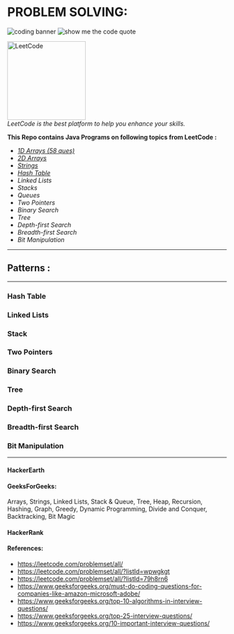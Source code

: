 # PROBLEM SOLVING:

![coding banner](https://user-images.githubusercontent.com/2780145/34917807-0964b7a4-f971-11e7-992e-a1a2c9b4792a.png)
![show me the code quote](https://user-images.githubusercontent.com/2780145/34918666-4bd9d014-f97c-11e7-8b9a-511f73d1ee1d.png)

<div align="left"><p><div>
<img src="https://user-images.githubusercontent.com/2780145/71409274-fbb9d100-2666-11ea-9812-dce7aea14636.png" width="180"  alt="LeetCode">
</div></a>
<CoreJava_java8.All_Lambda_Expression.InterviewType_Ques.sub><i>LeetCode is the best platform to help you enhance your skills.</i></CoreJava_java8.All_Lambda_Expression.InterviewType_Ques.sub></p>
</div>

**This Repo contains Java Programs on following topics from LeetCode :**
- [*1D Arrays (58 ques)*](#1d-arrays-66-questions)
- [*2D Arrays*](#2d-arrays-18-questions)
- [*Strings*](#strings-52-questions)
- [*Hash Table*](#hash-table)
- *Linked Lists*
- *Stacks*
- *Queues*
- *Two Pointers*
- *Binary Search*
- *Tree*
- *Depth-first Search*
- *Breadth-first Search*
- *Bit Manipulation*

---
## Patterns :

---

### Hash Table

### Linked Lists

### Stack

### Two Pointers

### Binary Search

### Tree

### Depth-first Search

### Breadth-first Search

### Bit Manipulation


---

#### HackerEarth

#### GeeksForGeeks:
Arrays, Strings, Linked Lists, Stack & Queue, Tree, Heap, Recursion, Hashing, Graph, Greedy, Dynamic Programming, Divide and Conquer, Backtracking, Bit Magic

#### HackerRank

#### References:

- https://leetcode.com/problemset/all/
- https://leetcode.com/problemset/all/?listId=wpwgkgt
- https://leetcode.com/problemset/all/?listId=79h8rn6
- https://www.geeksforgeeks.org/must-do-coding-questions-for-companies-like-amazon-microsoft-adobe/
- https://www.geeksforgeeks.org/top-10-algorithms-in-interview-questions/
- https://www.geeksforgeeks.org/top-25-interview-questions/
- https://www.geeksforgeeks.org/10-important-interview-questions/


[leetcode]: https://user-images.githubusercontent.com/2780145/71397632-2181ae80-2644-11ea-9502-4d98e8ca9173.png "LeetCode"
